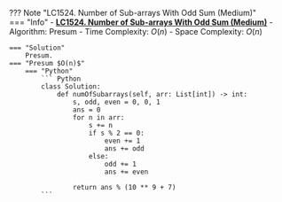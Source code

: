 ??? Note "LC1524. Number of Sub-arrays With Odd Sum (Medium)"    
    === "Info"
        - **<a href="https://leetcode-cn.com/problems/count-good-nodes-in-binary-tree/" target="_blank">LC1524. Number of Sub-arrays With Odd Sum (Medium)</a>**
        - Algorithm: Presum
        - Time Complexity: $O(n)$
        - Space Complexity: $O(n)$

    === "Solution"
        Presum.
    === "Presum $O(n)$"
        === "Python"
            ``` Python
            class Solution:
                def numOfSubarrays(self, arr: List[int]) -> int:
                    s, odd, even = 0, 0, 1      
                    ans = 0  
                    for n in arr:
                        s += n
                        if s % 2 == 0:
                            even += 1
                            ans += odd
                        else:
                            odd += 1
                            ans += even

                    return ans % (10 ** 9 + 7)
            ```